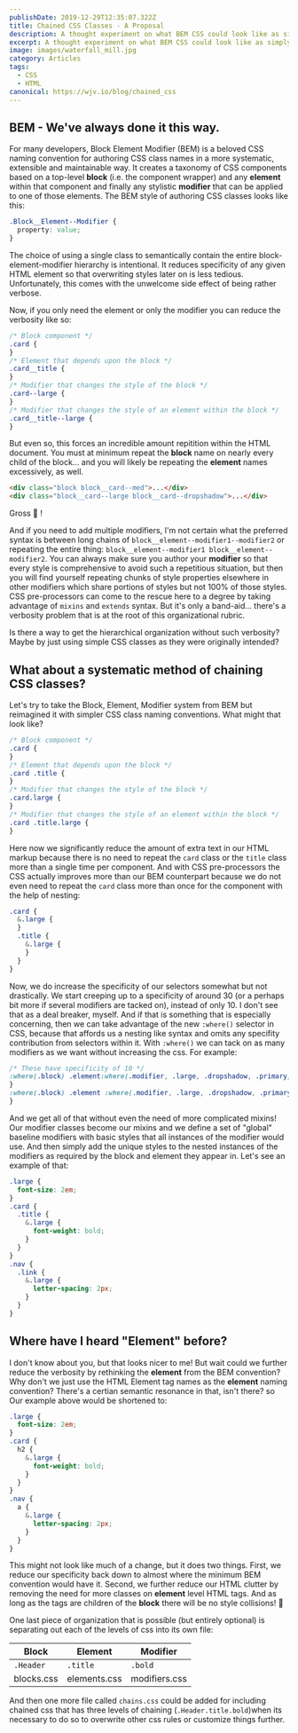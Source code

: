 ```yaml
---
publishDate: 2019-12-29T12:35:07.322Z
title: Chained CSS Classes - A Proposal
description: A thought experiment on what BEM CSS could look like as simply chained classes...
excerpt: A thought experiment on what BEM CSS could look like as simply chained classes...
image: images/waterfall_mill.jpg
category: Articles
tags:
  - CSS
  - HTML
canonical: https://wjv.io/blog/chained_css
---
```


## BEM - We've always done it this way.

For many developers, Block Element Modifier (BEM) is a beloved CSS naming convention for authoring CSS class names in a more systematic, extensible and maintainable way. It creates a taxonomy of CSS components based on a top-level **block** (i.e. the component wrapper) and any **element** within that component and finally any stylistic **modifier** that can be applied to one of those elements. The BEM style of authoring CSS classes looks like this:

```css
.Block__Element--Modifier {
  property: value;
}
```

The choice of using a single class to semantically contain the entire block-element-modifier hierarchy is intentional. It reduces specificity of any given HTML element so that overwriting styles later on is less tedious. Unfortunately, this comes with the unwelcome side effect of being rather verbose.

Now, if you only need the element or only the modifier you can reduce the verbosity like so:

```css
/* Block component */
.card {
}
/* Element that depends upon the block */
.card__title {
}
/* Modifier that changes the style of the block */
.card--large {
}
/* Modifier that changes the style of an element within the block */
.card__title--large {
}
```

But even so, this forces an incredible amount repitition within the HTML document. You must at minimum repeat the **block** name on nearly every child of the block... and you will likely be repeating the **element** names excessively, as well.

```html
<div class="block block__card--med">...</div>
<div class="block__card--large block__card--dropshadow">...</div>
```

Gross 🤢 !

And if you need to add multiple modifiers, I'm not certain what the preferred syntax is between long chains of `block__element--modifier1--modifier2` or repeating the entire thing: `block__element--modifier1 block__element--modifier2`. You can always make sure you author your **modifier** so that every style is comprehensive to avoid such a repetitious situation, but then you will find yourself repeating chunks of style properties elsewhere in other modifiers which share portions of styles but not 100% of those styles. CSS pre-processors can come to the rescue here to a degree by taking advantage of `mixins` and `extends` syntax. But it's only a band-aid... there's a verbosity problem that is at the root of this organizational rubric.

Is there a way to get the hierarchical organization without such verbosity? Maybe by just using simple CSS classes as they were originally intended?

## What about a systematic method of chaining CSS classes?

Let's try to take the Block, Element, Modifier system from BEM but reimagined it with simpler CSS class naming conventions. What might that look like?

```css
/* Block component */
.card {
}
/* Element that depends upon the block */
.card .title {
}
/* Modifier that changes the style of the block */
.card.large {
}
/* Modifier that changes the style of an element within the block */
.card .title.large {
}
```

Here now we significantly reduce the amount of extra text in our HTML markup because there is no need to repeat the `card` class or the `title` class more than a single time per component. And with CSS pre-processors the CSS actually improves more than our BEM counterpart because we do not even need to repeat the `card` class more than once for the component with the help of nesting:

```css
.card {
  &.large {
  }
  .title {
    &.large {
    }
  }
}
```

Now, we do increase the specificity of our selectors somewhat but not drastically. We start creeping up to a specificity of around 30 (or a perhaps bit more if several modifiers are tacked on), instead of only 10. I don't see that as a deal breaker, myself. And if that is something that is especially concerning, then we can take advantage of the new `:where()` selector in CSS, because that affords us a nesting like syntax and omits any specifity contribution from selectors within it. With `:where()` we can tack on as many modifiers as we want without increasing the css. For example:

```css
/* These have specificity of 10 */
:where(.block) .element:where(.modifier, .large, .dropshadow, .primary) {
}
:where(.block) .element :where(.modifier, .large, .dropshadow, .primary) {
}
```

And we get all of that without even the need of more complicated mixins! Our modifier classes become our mixins and we define a set of "global" baseline modifiers with basic styles that all instances of the modifier would use. And then simply add the unique styles to the nested instances of the modifiers as required by the block and element they appear in. Let's see an example of that:

```css
.large {
  font-size: 2em;
}
.card {
  .title {
    &.large {
      font-weight: bold;
    }
  }
}
.nav {
  .link {
    &.large {
      letter-spacing: 2px;
    }
  }
}
```

## Where have I heard "Element" before?

I don't know about you, but that looks nicer to me! But wait could we further reduce the verbosity by rethinking the **element** from the BEM convention? Why don't we just use the HTML Element tag names as the **element** naming convention? There's a certian semantic resonance in that, isn't there? so Our example above would be shortened to:

```css
.large {
  font-size: 2em;
}
.card {
  h2 {
    &.large {
      font-weight: bold;
    }
  }
}
.nav {
  a {
    &.large {
      letter-spacing: 2px;
    }
  }
}
```

This might not look like much of a change, but it does two things. First, we reduce our specificity back down to almost where the minimum BEM convention would have it. Second, we further reduce our HTML clutter by removing the need for more classes on **element** level HTML tags. And as long as the tags are children of the **block** there will be no style collisions! 🙌

One last piece of organization that is possible (but entirely optional) is separating out each of the levels of css into its own file:

<table>
    <thead>
        <tr>
            <th>Block</th>
            <th>Element</th>
            <th>Modifier</th>
        </tr>
    </thead>
    <tbody>
        <tr>
            <td><code>.Header</code></td>
            <td><code>.title</code></td>
            <td><code>.bold</code></td>
        </tr>
        <tr>
            <td>blocks.css</td>
            <td>elements.css</td>
            <td>modifiers.css</td>
        </tr>
    </tbody>
</table>

And then one more file called `chains.css` could be added for including chained css that has three levels of chaining (`.Header.title.bold`)when its necessary to do so to overwrite other css rules or customize things further.
